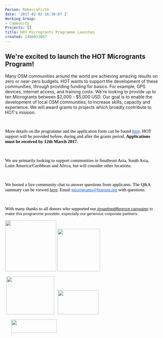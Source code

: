 ```yaml
---
Person: RebeccaFirth
date: '2017-02-02 16:30:07 Z'
Working Group:
- Community
Projects: []
title: HOT Microgrants Programme Launches
created: 1486053007
---
```

<h2>We're excited to launch the HOT Microgrants Program!</h2><p>Many OSM communities around the world are achieving amazing results on zero or near-zero budgets. HOT wants to support the development of these communities, through providing funding for basics. For example, GPS devices, internet access, and training costs. We're looking to provide up to ten Microgrants between $2,000 - $5,000 USD. Our goal is to enable the development of local OSM communities, to increase skills, capacity and experience. We will award grants to projects which broadly contribute to HOT's mission.</p><p><font color="#000000" face="calibri"><span style="font-size: 14.6667px;">&nbsp;</span></font></p><p><font color="#000000" face="calibri"><span style="font-size: 14.6667px;">More details on the programme and the application form can be found&nbsp;<a style="color: #1155cc;" href="https://docs.google.com/document/d/1s9ltOxx_0jkJdQW1uqv9oXoF8cV9ryK8TH87Vv4de4M/edit" target="_blank" data-saferedirecturl="https://www.google.com/url?hl=en&amp;q=https://docs.google.com/document/d/1s9ltOxx_0jkJdQW1uqv9oXoF8cV9ryK8TH87Vv4de4M/edit&amp;source=gmail&amp;ust=1486139037051000&amp;usg=AFQjCNFqTDt-xou07OE2quCiL2wfzXoGYw">here</a>. HOT support will be provided before, during and after the grants period. <strong>Applications must be received by&nbsp;12th March 2017.&nbsp;</strong></span></font></p><p><font color="#000000" face="calibri"><span style="font-size: 14.6667px;">&nbsp;</span></font></p><p><font color="#000000" face="calibri"><span style="font-size: 14.6667px;">We are primarily looking to support communities in Southeast Asia, South Asia, Latin America/Caribbean and Africa, but will consider other locations.</span></font></p><p><font color="#000000" face="calibri"><span style="font-size: 14.6667px;">&nbsp;</span></font></p><p><font color="#000000" face="calibri"><span style="font-size: 14.6667px;">We hosted a live community chat to answer questions from applicants. The Q&amp;A summary can be viewed <a href="https://hotosm.org/updates/2017-02-21_2017_microgrants_programme_in_full_swing_read_our_qa_summary" target="_blank">here</a>. Email&nbsp;<a style="color: #1155cc;" href="mailto:microgrants@hotosm.org" target="_blank">microgrants@hotosm.org</a>&nbsp;with questions.&nbsp;<br></span></font></p><p>&nbsp;</p><p><font color="#000000" face="calibri"><span style="font-size: 14.6667px;">With many thanks to all donors who supported our<a href="https://hotosm.org/donate" target="_blank">&nbsp;</a></span></font><span style="color: #222222; font-family: arial, sans-serif; font-size: small; font-style: normal; font-variant-ligatures: normal; font-variant-caps: normal; font-weight: 100;"><a href="https://hotosm.org/donate" target="_blank">#mapthedifference campaign</a> to make this programme possible, especially our generous corporate partners:</span></p><p><img class="image-medium" src="/sites/default/files/styles/medium/public/Mapbox%20logo.jpeg?itok=Krt7JD6d" alt="" width="167" height="167">&nbsp;<img class="image-medium" src="/sites/default/files/styles/medium/public/DG%20logo.png?itok=I7UhH4O5" alt="" width="139" height="139">&nbsp;</p><p>&nbsp;<img class="image-medium" src="/sites/default/files/styles/medium/public/Opencage%20logo.png?itok=MRBOBFG9" alt="" width="156" height="124">&nbsp; &nbsp;<img class="image-medium" src="/sites/default/files/styles/medium/public/British%20Club%20logo.jpg?itok=yZqX-p_s" alt="" width="133" height="79">&nbsp; &nbsp;&nbsp;</p><p>&nbsp; &nbsp; &nbsp;<img class="image-medium" src="/sites/default/files/styles/medium/public/Azavea%20logo.png?itok=bfA224rV" alt="" width="149" height="44"></p><p>&nbsp;</p>
